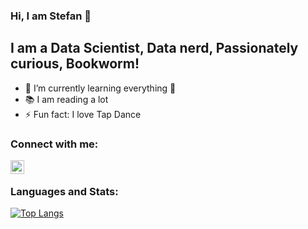 ### Hi, I am Stefan 👋

## I am a Data Scientist, Data nerd, Passionately curious, Bookworm!
- 🌱 I’m currently learning everything 🤣
- 📚 I am reading a lot
- ⚡ Fun fact: I love Tap Dance
### Connect with me:


[<img align="left" alt="SHandzik | LinkedIn" width="22px" src="https://cdn.jsdelivr.net/npm/simple-icons@v3/icons/linkedin.svg" />][linkedin]
<br />

### Languages and Stats:

[![Top Langs](https://github-readme-stats.vercel.app/api/top-langs/?username=SHandzik)](https://github.com/SHandzik/github-readme-stats)

<br />
<br />

[website]: https://handzik-online.de
[linkedin]: https://www.linkedin.com/in/stefan-handzik
